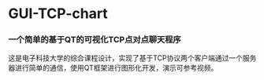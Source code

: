 # GUI-TCP-chart
### 一个简单的基于QT的可视化TCP点对点聊天程序

这是电子科技大学的综合课程设计，实现了基于TCP协议两个客户端通过一个服务器进行简单的通信，使用QT框架进行图形化开发，演示可参考视频。